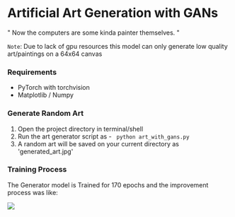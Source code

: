 # Artificial Art Generation with GANs
" Now the computers are some kinda painter themselves. "

`Note`: Due to lack of gpu resources this model can only generate low quality art/paintings on a 64x64 canvas

### Requirements
* PyTorch with torchvision
* Matplotlib / Numpy 

### Generate Random Art
1. Open the project directory in terminal/shell
2. Run the art generator script as -
``` python art_with_gans.py```
3. A random art will be saved on your current directory as 'generated_art.jpg'

### Training Process
The Generator model is Trained for 170 epochs and the improvement process was like:

<img src='https://github.com/VaibhavHaswani/Artificial_Art_Generation/blob/master/art_gans_training.gif'>
